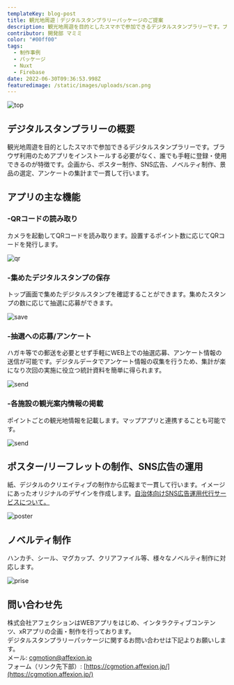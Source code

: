 ```yaml
---
templateKey: blog-post
title: 観光地周遊｜デジタルスタンプラリーパッケージのご提案
description: 観光地周遊を目的としたスマホで参加できるデジタルスタンプラリーです。ブラウザ利用のためアプリをインストールする必要がなく、誰でも手軽に登録・使用できるのが特徴です。企画から、ポスター制作、SNS広告、ノベルティ制作、景品の選定、アンケートの集計まで一貫して行います。
contributor: 開発部 マミミ
color: "#00ff00"
tags:
  - 制作事例
  - パッケージ
  - Nuxt
  - Firebase
date: 2022-06-30T09:36:53.998Z
featuredimage: /static/images/uploads/scan.png
---
```

![top](https://firebasestorage.googleapis.com/v0/b/affexion-blog-image.appspot.com/o/digitalrally%2FFrame%2020.png?alt=media&token=0dd8672e-8ddb-4055-9fba-cb2fdc48d24d)

## デジタルスタンプラリーの概要<br>
観光地周遊を目的としたスマホで参加できるデジタルスタンプラリーです。ブラウザ利用のためアプリをインストールする必要がなく、誰でも手軽に登録・使用できるのが特徴です。企画から、ポスター制作、SNS広告、ノベルティ制作、景品の選定、アンケートの集計まで一貫して行います。<br>

## アプリの主な機能<br>
### -QRコードの読み取り<br>
カメラを起動してQRコードを読み取ります。設置するポイント数に応じてQRコードを発行します。<br>

![qr](https://firebasestorage.googleapis.com/v0/b/affexion-blog-image.appspot.com/o/stamprally_pac%2Fscan.png?alt=media&token=b19817e4-0c3f-48e3-a0b2-a820cde8aba4)<br>

### -集めたデジタルスタンプの保存<br>
トップ画面で集めたデジタルスタンプを確認することができます。集めたスタンプの数に応じて抽選に応募ができます。<br>

![save](https://firebasestorage.googleapis.com/v0/b/affexion-blog-image.appspot.com/o/stamprally_pac%2Fsave.png?alt=media&token=636433a8-0bc7-4061-ae4b-5684e069537e)<br>

### -抽選への応募/アンケート<br>
ハガキ等での郵送を必要とせず手軽にWEB上での抽選応募、アンケート情報の送信が可能です。デジタルデータでアンケート情報の収集を行うため、集計が楽になり次回の実施に役立つ統計資料を簡単に得られます。<br>

![send](https://firebasestorage.googleapis.com/v0/b/affexion-blog-image.appspot.com/o/stamprally_pac%2Fsend.png?alt=media&token=16db2549-49fb-460e-beb1-b07e86c415c4)<br>

### -各施設の観光案内情報の掲載<br>
ポイントごとの観光地情報を記載します。マップアプリと連携することも可能です。<br>

![send](https://firebasestorage.googleapis.com/v0/b/affexion-blog-image.appspot.com/o/stamprally_pac%2Fdetail.png?alt=media&token=6bbd04b7-f9f9-4925-b4e0-7201a30c6d0a)<br>

## ポスター/リーフレットの制作、SNS広告の運用<br>
紙、デジタルのクリエイティブの制作から広報まで一貫して行います。イメージにあったオリジナルのデザインを作成します。[自治体向けSNS広告運用代行サービスについて。](https://blog.affexion.jp/2022-06-07-03-45/)<br>

![poster](https://firebasestorage.googleapis.com/v0/b/affexion-blog-image.appspot.com/o/stamprally_pac%2Fposter.png?alt=media&token=0224b6d5-b45a-4c0d-b714-497e6d8dfa4d)<br>

## ノベルティ制作<br>
ハンカチ、シール、マグカップ、クリアファイル等、様々なノベルティ制作に対応します。<br>

![prise](https://firebasestorage.googleapis.com/v0/b/affexion-blog-image.appspot.com/o/stamprally_pac%2Fprise.png?alt=media&token=4bf72e80-9c3b-4cba-85f8-0d51a574de2e)<br>


## 問い合わせ先<br>

株式会社アフェクションはWEBアプリをはじめ、インタラクティブコンテンツ、xRアプリの企画・制作を行っております。<br>
デジタルスタンプラリーパッケージに関するお問い合わせは下記よりお願いします。<br>
メール: cgmotion@affexion.jp<br>
フォーム（リンク先下部）: [https://cgmotion.affexion.jp/](https://cgmotion.affexion.jp/)



